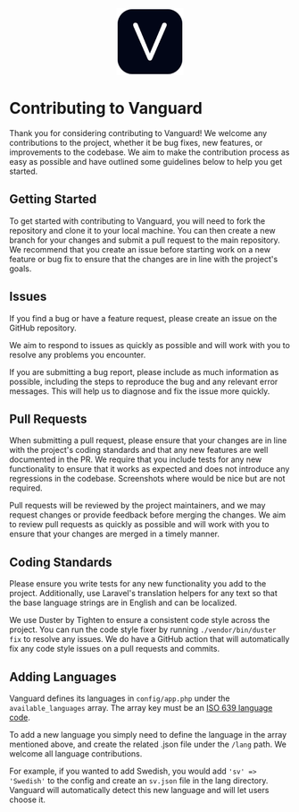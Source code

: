 <p align="center"><img src="https://raw.githubusercontent.com/vanguardbackup/assets/main/icon-200.png" width="120" alt="Vanguard Logo"></p>

# Contributing to Vanguard

Thank you for considering contributing to Vanguard! We welcome any contributions to the project, whether it be bug fixes, new features, or improvements to the codebase. We aim to make the contribution process as easy as possible and have outlined some guidelines below to help you get started.

## Getting Started

To get started with contributing to Vanguard, you will need to fork the repository and clone it to your local machine. You can then create a new branch for your changes and submit a pull request to the main repository. We recommend that you create an issue before starting work on a new feature or bug fix to ensure that the changes are in line with the project's goals.

## Issues

If you find a bug or have a feature request, please create an issue on the GitHub repository. 

We aim to respond to issues as quickly as possible and will work with you to resolve any problems you encounter.

If you are submitting a bug report, please include as much information as possible, including the steps to reproduce the bug and any relevant error messages. This will help us to diagnose and fix the issue more quickly.

## Pull Requests

When submitting a pull request, please ensure that your changes are in line with the project's coding standards and that any new features are well documented in the PR. We require that you include tests for any new functionality to ensure that it works as expected and does not introduce any regressions in the codebase. Screenshots where  would be nice but are not required.

Pull requests will be reviewed by the project maintainers, and we may request changes or provide feedback before merging the changes. We aim to review pull requests as quickly as possible and will work with you to ensure that your changes are merged in a timely manner.

## Coding Standards

Please ensure you write tests for any new functionality you add to the project. Additionally, use Laravel's translation helpers for any text so that the base language strings are in English and can be localized.

We use Duster by Tighten to ensure a consistent code style across the project. You can run the code style fixer by running `./vendor/bin/duster fix` to resolve any issues. We do have a GitHub action that will automatically fix any code style issues on a pull requests and commits.

## Adding Languages

Vanguard defines its languages in `config/app.php` under the `available_languages` array. The array key must be an [ISO 639 language code](https://en.wikipedia.org/wiki/List_of_ISO_639_language_codes).

To add a new language you simply need to define the language in the array mentioned above, and create the related .json file under the `/lang` path. We welcome all language contributions.

For example, if you wanted to add Swedish, you would add `'sv' => 'Swedish'` to the config and create an `sv.json` file in the lang directory. Vanguard will automatically detect this new language and will let users choose it.
